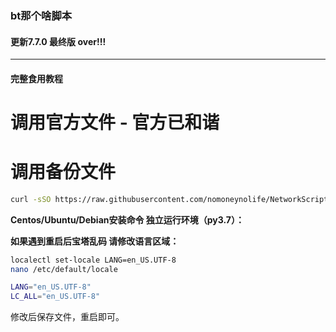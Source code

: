 ### bt那个啥脚本

#### 更新7.7.0 最终版 over!!!

***  
#### 完整食用教程  
# 调用官方文件 - 官方已和谐

# 调用备份文件
```Bash
curl -sSO https://raw.githubusercontent.com/nomoneynolife/NetworkScript/main/bt/go.sh && bash go.sh
```
 
**Centos/Ubuntu/Debian安装命令 独立运行环境（py3.7）：**

**如果遇到重启后宝塔乱码 请修改语言区域：**


```Bash
localectl set-locale LANG=en_US.UTF-8
nano /etc/default/locale
```

```Bash
LANG="en_US.UTF-8"
LC_ALL="en_US.UTF-8"
```

修改后保存文件，重启即可。
